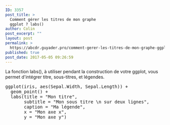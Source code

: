 ```yaml
---
ID: 3357
post_title: >
  Comment gérer les titres de mon graphe
  ggplot ? labs()
author: Colin
post_excerpt: ""
layout: post
permalink: >
  https://abcdr.guyader.pro/comment-gerer-les-titres-de-mon-graphe-ggplot-labs/
published: true
post_date: 2017-05-05 09:26:59
---
```

La fonction labs(), à utiliser pendant la construction de votre ggplot, vous permet d'intégrer titre, sous-titres, et légendes. 

<pre lang="rsplus">ggplot(iris, aes(Sepal.Width, Sepal.Length)) +
  geom_point() + 
  labs(title = "Mon titre", 
       subtitle = "Mon sous titre \n sur deux lignes", 
       caption = "Ma légende", 
       x = "Mon axe x",
       y = "Mon axe y")</pre>